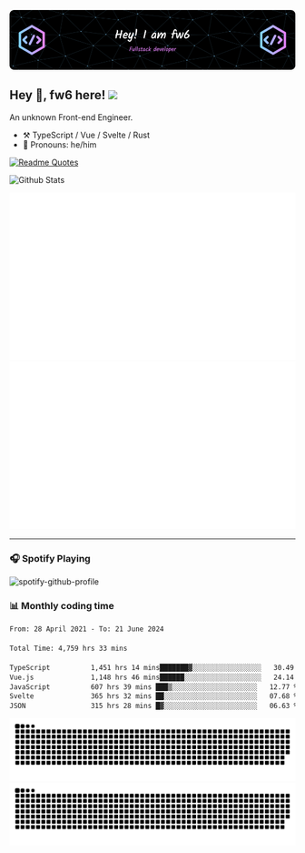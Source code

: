 ![Header](github-header-image.png)

## Hey 👋, fw6 here! <img src="https://github.githubassets.com/images/mona-whisper.gif" height="24" />


An unknown Front-end Engineer.

-   :hammer_and_pick: TypeScript / Vue / Svelte / Rust
-   :man: Pronouns: he/him


[![Readme Quotes](https://quotes-github-readme.vercel.app/api?type=horizontal&theme=algolia)](https://github.com/piyushsuthar/github-readme-quotes)



![Github Stats](https://github-readme-stats.vercel.app/api?username=fw6&bg_color=30,e96443,904e95&title_color=fff&text_color=fff)

![](https://raw.githubusercontent.com/fw6/github-stats-transparent/output/generated/overview.svg)
![](https://raw.githubusercontent.com/fw6/github-stats-transparent/output/generated/languages.svg)


---

### 🎧 Spotify Playing

<!-- ![spotify-github-profile](/img/default.svg) -->

![spotify-github-profile](https://spotify-github-profile.vercel.app/api/view.svg?uid=r6wn4hdvypv0lkzyrj0e0pjct&cover_image=true&theme=default&show_offline=true&background_color=9a10ad&interchange=true&bar_color_cover=true)



### :bar_chart: Monthly coding time 

<!--START_SECTION:waka-->

```txt
From: 28 April 2021 - To: 21 June 2024

Total Time: 4,759 hrs 33 mins

TypeScript          1,451 hrs 14 mins███████▓░░░░░░░░░░░░░░░░░   30.49 %
Vue.js              1,148 hrs 46 mins██████░░░░░░░░░░░░░░░░░░░   24.14 %
JavaScript          607 hrs 39 mins ███▒░░░░░░░░░░░░░░░░░░░░░   12.77 %
Svelte              365 hrs 32 mins ██░░░░░░░░░░░░░░░░░░░░░░░   07.68 %
JSON                315 hrs 28 mins █▓░░░░░░░░░░░░░░░░░░░░░░░   06.63 %
```

<!--END_SECTION:waka-->




![github contribution grid snake animation](https://raw.githubusercontent.com/platane/platane/output/github-contribution-grid-snake-dark.svg#gh-dark-mode-only)![github contribution grid snake animation](https://raw.githubusercontent.com/platane/platane/output/github-contribution-grid-snake.svg#gh-light-mode-only)
